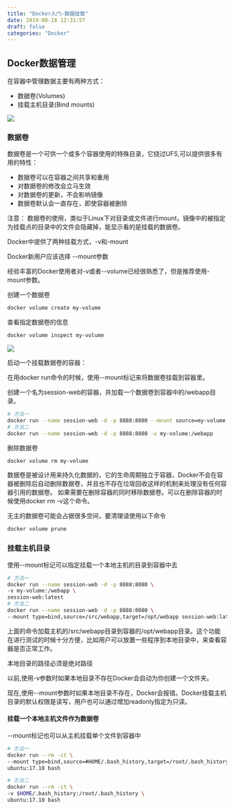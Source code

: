 ```yaml
---
title: "Docker入门-数据挂载"
date: 2019-08-18 12:31:57
draft: false
categories: "Docker"
---
```

## Docker数据管理

在容器中管理数据主要有两种方式：
* 数据卷(Volumes)
* 挂载主机目录(Bind mounts)

![](https://xueyao.oss-cn-hangzhou.aliyuncs.com/2019/8/docker-data-mount-01.png)

### 数据卷

数据卷是一个可供一个或多个容器使用的特殊目录，它绕过UFS,可以提供很多有用的特性：
* 数据卷可以在容器之间共享和重用
* 对数据卷的修改会立马生效
* 对数据卷的更新，不会影响镜像
* 数据卷默认会一直存在，即使容器被删除

注意： 数据卷的使用，类似于Linux下对目录或文件进行mount，镜像中的被指定为挂载点的目录中的文件会隐藏掉，能显示看的是挂载的数据卷。

Docker中提供了两种挂载方式，-v和-mount

Docker新用户应该选择 --mount参数

经验丰富的Docker使用者对-v或者--volume已经很熟悉了，但是推荐使用-mount参数。

创建一个数据卷
``` bash
docker volume create my-volume
```

查看指定数据卷的信息
``` bash
docker volume inspect my-volume
```
![](https://xueyao.oss-cn-hangzhou.aliyuncs.com/2019/8/docker-data-mount-02.png)

启动一个挂载数据卷的容器：

在用docker run命令的时候，使用--mount标记来将数据卷挂载到容器里。

创建一个名为session-web的容器，并加载一个数据卷到容器中的/webapp目录。
``` bash
# 方法一
docker run --name session-web -d -p 8888:8080 --mount source=my-volume,target=/webapp  session-web:latest
# 方法二
docker run --name session-web -d -p 8888:8080 -v my-volume:/webapp     session-web:latest
```

删除数据卷
``` bash
docker volume rm my-volume
```

数据卷是被设计用来持久化数据的，它的生命周期独立于容器，Docker不会在容器被删除后自动删除数据卷，并且也不存在垃圾回收这样的机制来处理没有任何容器引用的数据卷。
如果需要在删除容器的同时移除数据卷。可以在删除容器的时候使用docker rm -v这个命令。

无主的数据卷可能会占据很多空间，要清理请使用以下命令
``` bash
docker volume prune
```

### 挂载主机目录

使用--mount标记可以指定挂载一个本地主机的目录到容器中去
``` bash
# 方法一
docker run --name session-web -d -p 8888:8080 \
-v my-volume:/webapp \
session-web:latest
# 方法二
docker run --name session-web -d -p 8888:8080 \
--mount type=bind,source=/src/webapp,target=/opt/webapp session-web:latest
```

上面的命令加载主机的/src/webapp目录到容器的/opt/webapp目录。这个功能在进行测试的时候十分方便，比如用户可以放置一些程序到本地目录中，来查看容器是否正常工作。

本地目录的路径必须是绝对路径

以前,使用-v参数时如果本地目录不存在Docker会自动为你创建一个文件夹。

现在,使用--mount参数时如果本地目录不存在，Docker会报错。Docker挂载主机目录的默认权限是读写，用户也可以通过增加readonly指定为只读。

#### 挂载一个本地主机文件作为数据卷

--mount标记也可以从主机挂载单个文件到容器中
``` bash
# 方法一
docker run --rm -it \
--mount type=bind,source=#HOME/.bash_history,target=/root/.bash_history \ 
ubuntu:17.10 bash

# 方法二
docker run --rm -it \
-v $HOME/.bash_history:/root/.bash_history \
ubuntu:17.10 bash
```
